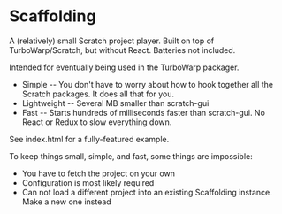 # Scaffolding

A (relatively) small Scratch project player. Built on top of TurboWarp/Scratch, but without React. Batteries not included.

Intended for eventually being used in the TurboWarp packager.

 - Simple -- You don't have to worry about how to hook together all the Scratch packages. It does all that for you.
 - Lightweight -- Several MB smaller than scratch-gui
 - Fast -- Starts hundreds of milliseconds faster than scratch-gui. No React or Redux to slow everything down.

See index.html for a fully-featured example.

To keep things small, simple, and fast, some things are impossible:

 - You have to fetch the project on your own
 - Configuration is most likely required
 - Can not load a different project into an existing Scaffolding instance. Make a new one instead
